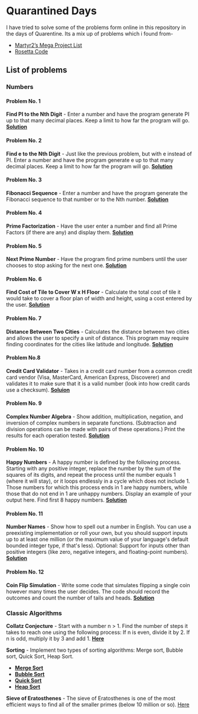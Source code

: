 # Quarantined Days
I have tried to solve some of the problems form online in this repository in the days of Quarentine.
Its a mix up of problems which i found from-
* [Martyr2’s Mega Project List](https://www.dreamincode.net/forums/topic/78802-martyr2s-mega-project-ideas-list/)
* [Rosetta Code](http://rosettacode.org/wiki/Rosetta_Code)

## List of problems
### Numbers
#### Problem No. 1
**Find PI to the Nth Digit** - Enter a number and have the program generate PI up to that many decimal places. Keep a limit to how far the program will go.
[**Solution**](https://github.com/sajjadm624/Quarantined-Days-Problem-Solving/blob/master/Number/getting%20the%20value%20of%20pi%20to%20nth%20digit.py)

#### Problem No. 2
**Find e to the Nth Digit** - Just like the previous problem, but with e instead of PI. Enter a number and have the program generate e up to that many decimal places. Keep a limit to how far the program will go.
[**Solution**](https://github.com/sajjadm624/Quarantined-Days-Problem-Solving/blob/master/Number/getting%20the%20value%20of%20e%20to%20nth%20digit.py)

#### Problem No. 3
**Fibonacci Sequence** - Enter a number and have the program generate the Fibonacci sequence to that number or to the Nth number.
[**Solution**](https://github.com/sajjadm624/Quarantined-Days-Problem-Solving/blob/master/Number/fibonacci%20sequence.py)

#### Problem No. 4
**Prime Factorization** - Have the user enter a number and find all Prime Factors (if there are any) and display them.
[**Solution**](https://github.com/sajjadm624/Quarantined-Days-Problem-Solving/blob/master/Number/Prime%20Factorization.py)

#### Problem No. 5
**Next Prime Number** - Have the program find prime numbers until the user chooses to stop asking for the next one.
[**Solution**](https://github.com/sajjadm624/Quarantined-Days-Problem-Solving/blob/master/Number/Next%20Prime%20Number.py)

#### Problem No. 6
**Find Cost of Tile to Cover W x H Floor** - Calculate the total cost of tile it would take to cover a floor plan of width and height, using a cost entered by the user.
[**Solution**](https://github.com/sajjadm624/Quarantined-Days-Problem-Solving/blob/master/Number/Find%20Cost%20of%20Tile.py)

#### Problem No. 7
**Distance Between Two Cities** - Calculates the distance between two cities and allows the user to specify a unit of distance. This program may require finding coordinates for the cities like latitude and longitude.
[**Solution**](https://github.com/sajjadm624/Quarantined-Days-Problem-Solving/blob/master/Number/Distance%20Between%20Two%20Cities.py)

#### Problem No.8
**Credit Card Validator** - Takes in a credit card number from a common credit card vendor (Visa, MasterCard, American Express, Discoverer) and validates it to make sure that it is a valid number (look into how credit cards use a checksum).
[**Soluion**](https://github.com/sajjadm624/Quarantined-Days-Problem-Solving/blob/master/Number/Credit%20Card%20Validator.py)

#### Problem No. 9
**Complex Number Algebra** - Show addition, multiplication, negation, and inversion of complex numbers in separate functions. (Subtraction and division operations can be made with pairs of these operations.) Print the results for each operation tested.
[**Solution**](https://github.com/sajjadm624/Quarantined-Days-Problem-Solving/blob/master/Number/Complex%20Number%20Algebra.py)

#### Problem No. 10
**Happy Numbers** - A happy number is defined by the following process. Starting with any positive integer, replace the number by the sum of the squares of its digits, and repeat the process until the number equals 1 (where it will stay), or it loops endlessly in a cycle which does not include 1. Those numbers for which this process ends in 1 are happy numbers, while those that do not end in 1 are unhappy numbers. Display an example of your output here. Find first 8 happy numbers.
[**Solution**](https://github.com/sajjadm624/Quarantined-Days-Problem-Solving/blob/master/Number/Happy%20Numbers.py)

#### Problem No. 11
**Number Names** - Show how to spell out a number in English. You can use a preexisting implementation or roll your own, but you should support inputs up to at least one million (or the maximum value of your language's default bounded integer type, if that's less). Optional: Support for inputs other than positive integers (like zero, negative integers, and floating-point numbers).
[**Solution**](https://github.com/sajjadm624/Quarantined-Days-Problem-Solving/blob/master/Number/Number%20Names.py)

#### Problem No. 12
**Coin Flip Simulation** - Write some code that simulates flipping a single coin however many times the user decides. The code should record the outcomes and count the number of tails and heads.
[**Solution**](https://github.com/sajjadm624/Quarantined-Days-Problem-Solving/blob/master/Number/Coin%20Flip%20Simulation.py)

### Classic Algorithms
**Collatz Conjecture** - Start with a number n > 1. Find the number of steps it takes to reach one using the following process: If n is even, divide it by 2. If n is odd, multiply it by 3 and add 1.
[**Here**](https://github.com/sajjadm624/Quarantined-Days-Problem-Solving/blob/master/Classic%20Algorithms/Collatz%20Conjecture.py)

**Sorting** - Implement two types of sorting algorithms: Merge sort, Bubble sort, Quick Sort, Heap Sort.
* [**Merge Sort**](https://github.com/sajjadm624/Quarantined-Days-Problem-Solving/blob/master/Classic%20Algorithms/Merge%20Sort.py)
* [**Bubble Sort**](https://github.com/sajjadm624/Quarantined-Days-Problem-Solving/blob/master/Classic%20Algorithms/Bubble%20Sort.py)
* [**Quick Sort**](https://github.com/sajjadm624/Quarantined-Days-Problem-Solving/blob/master/Classic%20Algorithms/Quick%20Sort.py)
* [**Heap Sort**](https://github.com/sajjadm624/Quarantined-Days-Problem-Solving/blob/master/Classic%20Algorithms/Heap%20Sort.py)

**Sieve of Eratosthenes** - The sieve of Eratosthenes is one of the most efficient ways to find all of the smaller primes (below 10 million or so).
[Here](https://github.com/sajjadm624/Quarantined-Days-Problem-Solving/blob/master/Classic%20Algorithms/Sieve%20of%20Eratosthenes.py)
